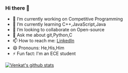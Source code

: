 ### Hi there 👋

<!--
**VenkatVuddagiri/VenkatVuddagiri** is a ✨ _special_ ✨ repository because its `README.md` (this file) appears on your GitHub profile.

Here are some ideas to get you started:
-->
- 🔭 I’m currently working on Competitive Programming
- 🌱 I’m currently learning C++,JavaScript,Java
- 👯 I’m looking to collaborate on Open-source
- 💬 Ask me about git,Python,C
- 📫 How to reach me: <a href="https://www.linkedin.com/in/venkat-vuddagiri">LinkedIn</a>
- 😄 Pronouns: He,His,Him
- ⚡ Fun fact: I'm an ECE student

[![Venkat's github stats](https://github-readme-stats.vercel.app/api?username=VenkatVuddagiri&theme=gruvbox)](https://github.com/anuraghazra/github-readme-stats)
